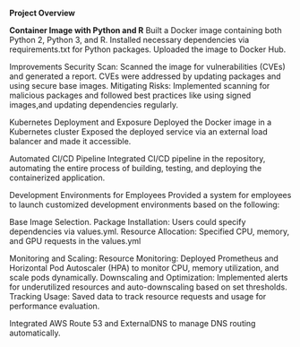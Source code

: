**Project Overview**

**Container Image with Python and R**
Built a Docker image containing both Python 2, Python 3, and R.
Installed necessary dependencies via requirements.txt for Python packages.
Uploaded the image to Docker Hub. 

Improvements
Security Scan: Scanned the image for vulnerabilities (CVEs) and generated a report. CVEs were addressed by updating packages and using secure base images.
Mitigating Risks: Implemented scanning for malicious packages and followed best practices like using signed images,and updating dependencies regularly.

Kubernetes Deployment and Exposure
Deployed the Docker image in a Kubernetes cluster 
Exposed the deployed service via an external load balancer and made it accessible. 

Automated CI/CD Pipeline
Integrated CI/CD pipeline in the repository, automating the entire process of building, testing, and deploying the containerized application.

Development Environments for Employees
Provided a system for employees to launch customized development environments based on the following:

Base Image Selection.
Package Installation: Users could specify dependencies via values.yml.
Resource Allocation: Specified CPU, memory, and GPU requests in the values.yml

Monitoring and Scaling:
Resource Monitoring: Deployed Prometheus and Horizontal Pod Autoscaler (HPA) to monitor CPU, memory utilization, and scale pods dynamically.
Downscaling and Optimization: Implemented alerts for underutilized resources and auto-downscaling based on set thresholds.
Tracking Usage: Saved data to track resource requests and usage for performance evaluation.

Integrated AWS Route 53 and ExternalDNS to manage DNS routing automatically.





